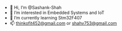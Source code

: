 - 👋 Hi, I’m @Sashank-Shah
- 👀 I’m interested in Embedded Systems and IoT
- 🌱 I’m currently learning Stm32F407
- 📫 thinkofit452@gmail.com or shahv753@gmail.com

<!---
Sashank-Shah/Sashank-Shah is a ✨ special ✨ repository because its `README.md` (this file) appears on your GitHub profile.
You can click the Preview link to take a look at your changes.
--->
